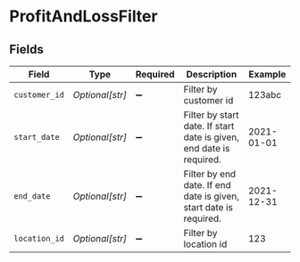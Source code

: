 # ProfitAndLossFilter


## Fields

| Field                                                               | Type                                                                | Required                                                            | Description                                                         | Example                                                             |
| ------------------------------------------------------------------- | ------------------------------------------------------------------- | ------------------------------------------------------------------- | ------------------------------------------------------------------- | ------------------------------------------------------------------- |
| `customer_id`                                                       | *Optional[str]*                                                     | :heavy_minus_sign:                                                  | Filter by customer id                                               | 123abc                                                              |
| `start_date`                                                        | *Optional[str]*                                                     | :heavy_minus_sign:                                                  | Filter by start date. If start date is given, end date is required. | 2021-01-01                                                          |
| `end_date`                                                          | *Optional[str]*                                                     | :heavy_minus_sign:                                                  | Filter by end date. If end date is given, start date is required.   | 2021-12-31                                                          |
| `location_id`                                                       | *Optional[str]*                                                     | :heavy_minus_sign:                                                  | Filter by location id                                               | 123                                                                 |
